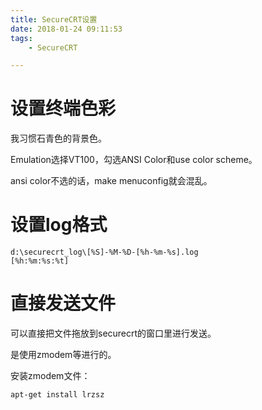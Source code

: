 ```yaml
---
title: SecureCRT设置
date: 2018-01-24 09:11:53
tags:
	- SecureCRT

---
```




# 设置终端色彩

我习惯石青色的背景色。

Emulation选择VT100，勾选ANSI Color和use color scheme。

ansi color不选的话，make menuconfig就会混乱。

# 设置log格式

```
d:\securecrt_log\[%S]-%M-%D-[%h-%m-%s].log
[%h:%m:%s:%t]
```

# 直接发送文件

可以直接把文件拖放到securecrt的窗口里进行发送。

是使用zmodem等进行的。

安装zmodem文件：

```
apt-get install lrzsz
```

